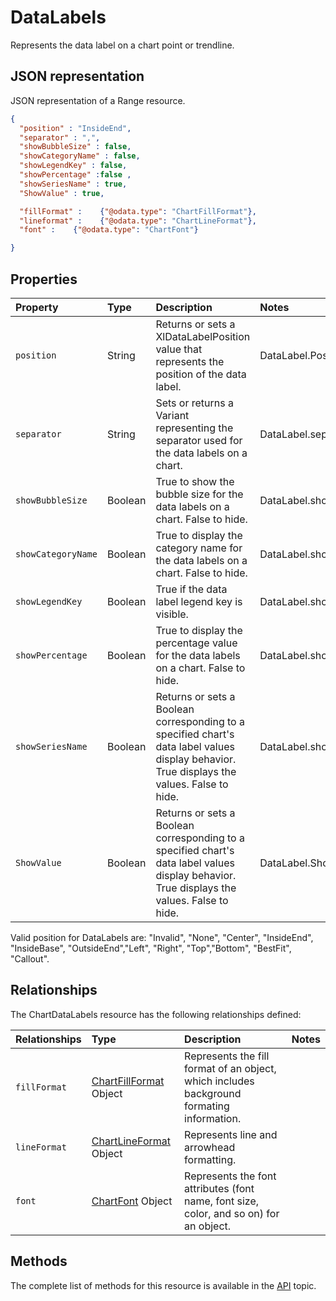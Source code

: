 # DataLabels
Represents the data label on a chart point or trendline.


## JSON representation

JSON representation of a Range resource.
<!-- { "blockType": "resource", "@odata.type": "ChartDataLabels", 
	"optionalProperties": [ "fillFormat", "lineFormat", "font" ]
	 } 
-->
```json
{
  "position" : "InsideEnd",
  "separator" : ",",
  "showBubbleSize" : false,
  "showCategoryName" : false,
  "showLegendKey" : false,
  "showPercentage" :false ,
  "showSeriesName" : true,
  "ShowValue" : true,

  "fillFormat" :    {"@odata.type": "ChartFillFormat"},
  "lineformat" :    {"@odata.type": "ChartLineFormat"},
  "font" :    {"@odata.type": "ChartFont"}

}
```

## Properties

| Property         | Type    |Description|Notes |
|:-----------------|:--------|:----------|:-----|
|`position`          |String|Returns or sets a XlDataLabelPosition value that represents the position of the data label.  |DataLabel.Position|
|`separator`         |String|Sets or returns a Variant representing the separator used for the data labels on a chart. |DataLabel.separator|
|`showBubbleSize`          |Boolean|True to show the bubble size for the data labels on a chart. False to hide.|DataLabel.showBubbleSize|
|`showCategoryName`          |Boolean|True to display the category name for the data labels on a chart. False to hide. |DataLabel.showCategoryName|
|`showLegendKey`          |Boolean|True if the data label legend key is visible.  |DataLabel.showLegendKey|
|`showPercentage`          |Boolean|True to display the percentage value for the data labels on a chart. False to hide.  |DataLabel.showPercentage|
|`showSeriesName`          |Boolean|Returns or sets a Boolean corresponding to a specified chart's data label values display behavior. True displays the values. False to hide.  |DataLabel.showSeriesName|
|`ShowValue`          |Boolean|Returns or sets a Boolean corresponding to a specified chart's data label values display behavior. True displays the values. False to hide.|DataLabel.ShowValue|


Valid position for DataLabels are: "Invalid", "None", "Center", "InsideEnd", "InsideBase", "OutsideEnd","Left", "Right", "Top","Bottom", "BestFit", "Callout".





## Relationships
The ChartDataLabels resource has the following relationships defined:

| Relationships    | Type    |Description|Notes |
|:-----------------|:--------|:----------|:-----|
| `fillFormat`          |[ChartFillFormat](chartFillFormat.md) Object | Represents the fill format of an object, which includes background formating information. 
| `lineFormat`          |[ChartLineFormat](chartLineFormat.md) Object | Represents line and arrowhead formatting.
| `font`          |[ChartFont](chartFont.md) Object | Represents the font attributes (font name, font size, color, and so on) for an object. 



## Methods

The complete list of methods for this resource is available in
the [API](../README.md) topic.